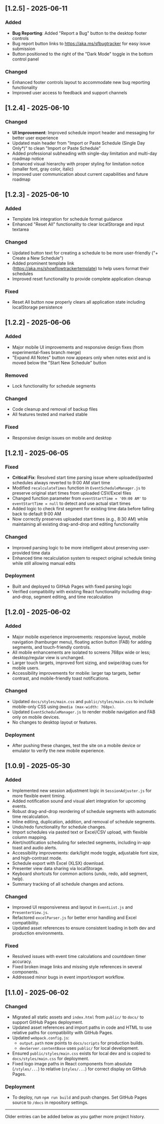 ## [1.2.5] - 2025-06-11

### Added
- **Bug Reporting**: Added "Report a Bug" button to the desktop footer controls
- Bug report button links to https://aka.ms/sfbugtracker for easy issue submission
- Button positioned to the right of the "Dark Mode" toggle in the bottom control panel

### Changed
- Enhanced footer controls layout to accommodate new bug reporting functionality
- Improved user access to feedback and support channels

## [1.2.4] - 2025-06-10

### Changed
- **UI Improvement**: Improved schedule import header and messaging for better user experience
- Updated main header from "Import or Paste Schedule (Single Day Only*)" to clean "Import or Paste Schedule"
- Added professional subheading with single-day limitation and multi-day roadmap notice
- Enhanced visual hierarchy with proper styling for limitation notice (smaller font, gray color, italic)
- Improved user communication about current capabilities and future roadmap

## [1.2.3] - 2025-06-10

### Added
- Template link integration for schedule format guidance
- Enhanced "Reset All" functionality to clear localStorage and input textarea

### Changed
- Updated button text for creating a schedule to be more user-friendly ("+ Create a New Schedule")
- Added prominent template link (https://aka.ms/showflowtrackertemplate) to help users format their schedules
- Improved reset functionality to provide complete application cleanup

### Fixed
- Reset All button now properly clears all application state including localStorage persistence

## [1.2.2] - 2025-06-06

### Added
- Major mobile UI improvements and responsive design fixes (from experimental-fixes branch merge)
- "Expand All Notes" button now appears only when notes exist and is moved below the "Start New Schedule" button

### Removed
- Lock functionality for schedule segments

### Changed
- Code cleanup and removal of backup files
- All features tested and marked stable

### Fixed
- Responsive design issues on mobile and desktop

## [1.2.1] - 2025-06-05

### Fixed
- **Critical Fix**: Resolved start time parsing issue where uploaded/pasted schedules always reverted to 9:00 AM start time
- Modified `recalculateTimes` function in `EventScheduleManager.js` to preserve original start times from uploaded CSV/Excel files
- Changed function parameter from `eventStartTime = '09:00 AM'` to `eventStartTime = null` to detect and use actual start times
- Added logic to check first segment for existing time data before falling back to default 9:00 AM
- Now correctly preserves uploaded start times (e.g., 8:30 AM) while maintaining all existing drag-and-drop and editing functionality

### Changed
- Improved parsing logic to be more intelligent about preserving user-provided time data
- Enhanced time recalculation system to respect original schedule timing while still allowing manual edits

### Deployment
- Built and deployed to GitHub Pages with fixed parsing logic
- Verified compatibility with existing React functionality including drag-and-drop, segment editing, and time recalculation

## [1.2.0] - 2025-06-02

### Added
- Major mobile experience improvements: responsive layout, mobile navigation (hamburger menu), floating action button (FAB) for adding segments, and touch-friendly controls.
- All mobile enhancements are isolated to screens 768px wide or less; desktop/regular view is unchanged.
- Larger touch targets, improved font sizing, and swipe/drag cues for mobile users.
- Accessibility improvements for mobile: larger tap targets, better contrast, and mobile-friendly toast notifications.

### Changed
- Updated `docs/styles/main.css` and `public/styles/main.css` to include mobile-only CSS using `@media (max-width: 768px)`.
- Updated `EventScheduleManager.js` to render mobile navigation and FAB only on mobile devices.
- No changes to desktop layout or features.

### Deployment
- After pushing these changes, test the site on a mobile device or emulator to verify the new mobile experience.

## [1.0.9] - 2025-05-30

### Added
- Implemented new session adjustment logic in `SessionAdjuster.js` for more flexible event timing.
- Added notification sound and visual alert integration for upcoming events.
- Robust drag-and-drop reordering of schedule segments with automatic time recalculation.
- Inline editing, duplication, addition, and removal of schedule segments.
- Undo/redo functionality for schedule changes.
- Import schedules via pasted text or Excel/CSV upload, with flexible column mapping.
- Alert/notification scheduling for selected segments, including in-app toast and audio alerts.
- Accessibility improvements: dark/light mode toggle, adjustable font size, and high-contrast mode.
- Schedule export with Excel (XLSX) download.
- Presenter view data sharing via localStorage.
- Keyboard shortcuts for common actions (undo, redo, add segment, help).
- Summary tracking of all schedule changes and actions.

### Changed
- Improved UI responsiveness and layout in `EventList.js` and `PresenterView.js`.
- Refactored `excelParser.js` for better error handling and Excel compatibility.
- Updated asset references to ensure consistent loading in both dev and production environments.

### Fixed
- Resolved issues with event time calculations and countdown timer accuracy.
- Fixed broken image links and missing style references in several components.
- Addressed minor bugs in event import/export workflow.

## [1.1.0] - 2025-06-02

### Changed
- Migrated all static assets and `index.html` from `public/` to `docs/` to support GitHub Pages deployment.
- Updated asset references and import paths in code and HTML to use relative paths for compatibility with GitHub Pages.
- Updated `webpack.config.js`:
  - `output.path` now points to `docs/scripts` for production builds.
  - `devServer.contentBase` uses `public/` for local development.
- Ensured `public/styles/main.css` exists for local dev and is copied to `docs/styles/main.css` for deployment.
- Fixed logo image paths in React components from absolute (`/styles/...`) to relative (`styles/...`) for correct display on GitHub Pages.

### Deployment
- To deploy, run `npm run build` and push changes. Set GitHub Pages source to `/docs` in repository settings.

---

Older entries can be added below as you gather more project history.
